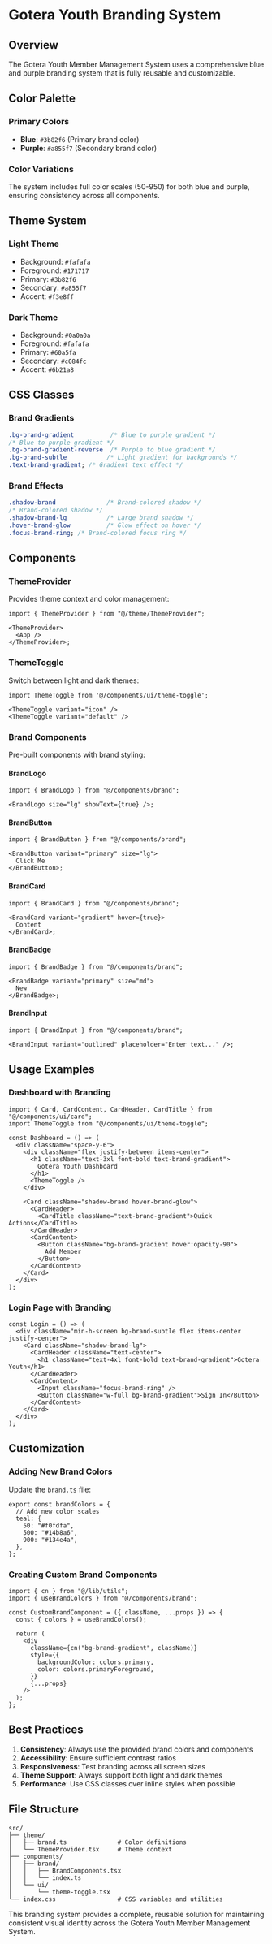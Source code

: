 # Gotera Youth Branding System

## Overview

The Gotera Youth Member Management System uses a comprehensive blue and purple branding system that is fully reusable and customizable.

## Color Palette

### Primary Colors

- **Blue**: `#3b82f6` (Primary brand color)
- **Purple**: `#a855f7` (Secondary brand color)

### Color Variations

The system includes full color scales (50-950) for both blue and purple, ensuring consistency across all components.

## Theme System

### Light Theme

- Background: `#fafafa`
- Foreground: `#171717`
- Primary: `#3b82f6`
- Secondary: `#a855f7`
- Accent: `#f3e8ff`

### Dark Theme

- Background: `#0a0a0a`
- Foreground: `#fafafa`
- Primary: `#60a5fa`
- Secondary: `#c084fc`
- Accent: `#6b21a8`

## CSS Classes

### Brand Gradients

```css
.bg-brand-gradient          /* Blue to purple gradient */
/* Blue to purple gradient */
.bg-brand-gradient-reverse  /* Purple to blue gradient */
.bg-brand-subtle           /* Light gradient for backgrounds */
.text-brand-gradient; /* Gradient text effect */
```

### Brand Effects

```css
.shadow-brand              /* Brand-colored shadow */
/* Brand-colored shadow */
.shadow-brand-lg           /* Large brand shadow */
.hover-brand-glow          /* Glow effect on hover */
.focus-brand-ring; /* Brand-colored focus ring */
```

## Components

### ThemeProvider

Provides theme context and color management:

```tsx
import { ThemeProvider } from "@/theme/ThemeProvider";

<ThemeProvider>
  <App />
</ThemeProvider>;
```

### ThemeToggle

Switch between light and dark themes:

```tsx
import ThemeToggle from '@/components/ui/theme-toggle';

<ThemeToggle variant="icon" />
<ThemeToggle variant="default" />
```

### Brand Components

Pre-built components with brand styling:

#### BrandLogo

```tsx
import { BrandLogo } from "@/components/brand";

<BrandLogo size="lg" showText={true} />;
```

#### BrandButton

```tsx
import { BrandButton } from "@/components/brand";

<BrandButton variant="primary" size="lg">
  Click Me
</BrandButton>;
```

#### BrandCard

```tsx
import { BrandCard } from "@/components/brand";

<BrandCard variant="gradient" hover={true}>
  Content
</BrandCard>;
```

#### BrandBadge

```tsx
import { BrandBadge } from "@/components/brand";

<BrandBadge variant="primary" size="md">
  New
</BrandBadge>;
```

#### BrandInput

```tsx
import { BrandInput } from "@/components/brand";

<BrandInput variant="outlined" placeholder="Enter text..." />;
```

## Usage Examples

### Dashboard with Branding

```tsx
import { Card, CardContent, CardHeader, CardTitle } from "@/components/ui/card";
import ThemeToggle from "@/components/ui/theme-toggle";

const Dashboard = () => (
  <div className="space-y-6">
    <div className="flex justify-between items-center">
      <h1 className="text-3xl font-bold text-brand-gradient">
        Gotera Youth Dashboard
      </h1>
      <ThemeToggle />
    </div>

    <Card className="shadow-brand hover-brand-glow">
      <CardHeader>
        <CardTitle className="text-brand-gradient">Quick Actions</CardTitle>
      </CardHeader>
      <CardContent>
        <Button className="bg-brand-gradient hover:opacity-90">
          Add Member
        </Button>
      </CardContent>
    </Card>
  </div>
);
```

### Login Page with Branding

```tsx
const Login = () => (
  <div className="min-h-screen bg-brand-subtle flex items-center justify-center">
    <Card className="shadow-brand-lg">
      <CardHeader className="text-center">
        <h1 className="text-4xl font-bold text-brand-gradient">Gotera Youth</h1>
      </CardHeader>
      <CardContent>
        <Input className="focus-brand-ring" />
        <Button className="w-full bg-brand-gradient">Sign In</Button>
      </CardContent>
    </Card>
  </div>
);
```

## Customization

### Adding New Brand Colors

Update the `brand.ts` file:

```tsx
export const brandColors = {
  // Add new color scales
  teal: {
    50: "#f0fdfa",
    500: "#14b8a6",
    900: "#134e4a",
  },
};
```

### Creating Custom Brand Components

```tsx
import { cn } from "@/lib/utils";
import { useBrandColors } from "@/components/brand";

const CustomBrandComponent = ({ className, ...props }) => {
  const { colors } = useBrandColors();

  return (
    <div
      className={cn("bg-brand-gradient", className)}
      style={{
        backgroundColor: colors.primary,
        color: colors.primaryForeground,
      }}
      {...props}
    />
  );
};
```

## Best Practices

1. **Consistency**: Always use the provided brand colors and components
2. **Accessibility**: Ensure sufficient contrast ratios
3. **Responsiveness**: Test branding across all screen sizes
4. **Theme Support**: Always support both light and dark themes
5. **Performance**: Use CSS classes over inline styles when possible

## File Structure

```
src/
├── theme/
│   ├── brand.ts              # Color definitions
│   └── ThemeProvider.tsx     # Theme context
├── components/
│   ├── brand/
│   │   ├── BrandComponents.tsx
│   │   └── index.ts
│   └── ui/
│       └── theme-toggle.tsx
└── index.css                 # CSS variables and utilities
```

This branding system provides a complete, reusable solution for maintaining consistent visual identity across the Gotera Youth Member Management System.
